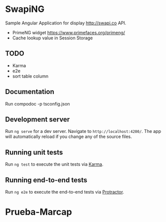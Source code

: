 # SwapiNG

Sample Angular Application for display http://swapi.co API.

- PrimeNG widget https://www.primefaces.org/primeng/
- Cache lookup value in Session Storage

## TODO

- Karma
- e2e
- sort table column

## Documentation

Run compodoc -p tsconfig.json

## Development server

Run `ng serve` for a dev server. Navigate to `http://localhost:4200/`. The app will automatically reload if you change any of the source files.

## Running unit tests

Run `ng test` to execute the unit tests via [Karma](https://karma-runner.github.io).

## Running end-to-end tests

Run `ng e2e` to execute the end-to-end tests via [Protractor](http://www.protractortest.org/).
# Prueba-Marcap
